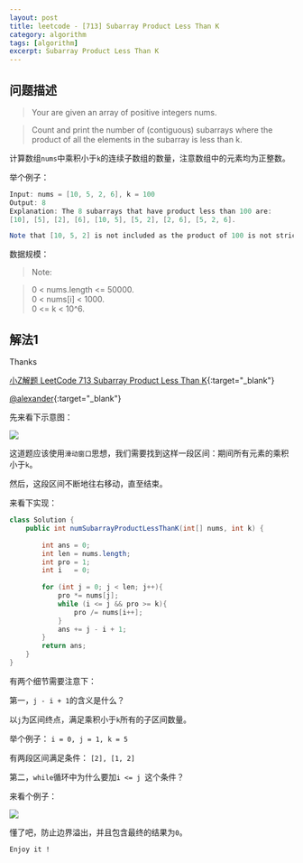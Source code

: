 ```yaml
---
layout: post
title: leetcode - [713] Subarray Product Less Than K
category: algorithm
tags: [algorithm]
excerpt: Subarray Product Less Than K
---
```


## 问题描述  

> Your are given an array of positive integers nums.  

> Count and print the number of (contiguous) subarrays where the product of all the elements in the subarray is less than k.  

计算数组`nums`中乘积小于`k`的连续子数组的数量，注意数组中的元素均为正整数。   


举个例子：  

``` java
Input: nums = [10, 5, 2, 6], k = 100
Output: 8
Explanation: The 8 subarrays that have product less than 100 are:   
[10], [5], [2], [6], [10, 5], [5, 2], [2, 6], [5, 2, 6].  

Note that [10, 5, 2] is not included as the product of 100 is not strictly less than k.
```

数据规模：  

> Note:

> 0 < nums.length <= 50000.  
0 < nums[i] < 1000.  
0 <= k < 10^6.  


## 解法1  

Thanks 

[小Z解题 LeetCode 713 Subarray Product Less Than K](https://www.youtube.com/watch?v=W2y4aNnsuTw){:target="_blank"}  

[@alexander](https://leetcode.com/problems/subarray-product-less-than-k/discuss/108861/JavaC%2B%2B-Clean-Code-with-Explanation){:target="_blank"}  

先来看下示意图：  

![](https://yyc-images.oss-cn-beijing.aliyuncs.com/leetcode_713_key.png)  

这道题应该使用`滑动窗口`思想，我们需要找到这样一段区间：期间所有元素的乘积小于`k`。  

然后，这段区间不断地往右移动，直至结束。  



来看下实现：  


``` java
class Solution {
    public int numSubarrayProductLessThanK(int[] nums, int k) {
        
        int ans = 0;
        int len = nums.length;
        int pro = 1;
        int i   = 0;
        
        for (int j = 0; j < len; j++){
            pro *= nums[j];
            while (i <= j && pro >= k){
                pro /= nums[i++];
            }
            ans += j - i + 1;
        }
        return ans;
    }
}
```

有两个细节需要注意下：  


第一，`j - i + 1`的含义是什么？  

以`j`为区间终点，满足乘积小于`k`所有的子区间数量。  

举个例子： `i = 0, j = 1, k = 5`  

有两段区间满足条件： `[2], [1, 2]`  

第二，`while`循环中为什么要加`i <= j `这个条件？  

来看个例子：  


![](https://yyc-images.oss-cn-beijing.aliyuncs.com/leetcode_713_corner_case.png)  

懂了吧，防止边界溢出，并且包含最终的结果为`0`。  


`Enjoy it ! `